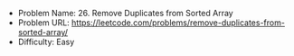 - Problem Name: 26. Remove Duplicates from Sorted Array
- Problem URL: https://leetcode.com/problems/remove-duplicates-from-sorted-array/
- Difficulty: Easy
